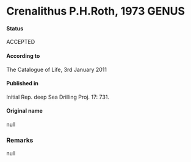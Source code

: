 Crenalithus P.H.Roth, 1973 GENUS
=======

#### Status
ACCEPTED

#### According to
The Catalogue of Life, 3rd January 2011

#### Published in
Initial Rep. deep Sea Drilling Proj. 17: 731.

#### Original name
null

### Remarks
null
